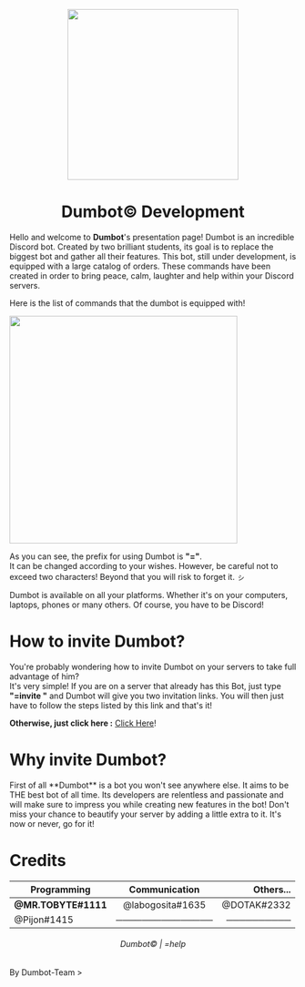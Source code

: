 <p align="center">
  <img width="300" src="https://cdn.discordapp.com/attachments/493337287338491915/788825810777145395/unknown_1.png">
  <h1 align="center">Dumbot© Development</h1>
</p>

Hello and welcome to **Dumbot**'s presentation page!
Dumbot is an incredible Discord bot. Created by two brilliant students, its goal is to replace the biggest bot and gather all their features. 
This bot, still under development, is equipped with a large catalog of orders. 
These commands have been created in order to bring peace, calm, laughter and help within your Discord servers.

Here is the list of commands that the dumbot is equipped with!
<p align="left">
  <img width="400" src="https://cdn.discordapp.com/attachments/780755544616861696/791777586388140052/unknown.png">
</p>

As you can see, the prefix for using Dumbot is __**"="**__.                                                                                                                  
It can be changed according to your wishes. However, be careful not to exceed two characters! Beyond that you will risk to forget it. ㇱ

Dumbot is available on all your platforms. Whether it's on your computers, laptops, phones or many others. Of course, you have to be Discord! 

<p align="center">
  <h1 align="left">How to invite Dumbot?</h1>
</p>

You're probably wondering how to invite Dumbot on your servers to take full advantage of him?                                                                                       
It's very simple! If you are on a server that already has this Bot, just type **"=invite "** and Dumbot will give you two invitation links.                                      You will then just have to follow the steps listed by this link and that's it!

**Otherwise, just click here :** [Click Here](https://discord.com/oauth2/authorize?client_id=786972690405523518&scope=bot&permissions=8200)!

<p align="center">
  <h1 align="left">Why invite Dumbot?</h1>
</p>
First of all **Dumbot** is a bot you won't see anywhere else. It aims to be THE best bot of all time.                                                                              Its developers are relentless and passionate and will make sure to impress you while creating new features in the bot! 
Don't miss your chance to beautify your server by adding a little extra to it. It's now or never, go for it!

<p align="center">
  <h1 align="left">Credits</h1>
</p>

| Programming   | Communication| Others...  |
| ------------- |:-------------:| -----:|
| **@MR.TOBYTE#1111**| @labogosita#1635 | @DOTAK#2332 |
|@Pijon#1415 |      ───────────────| ──────────   |

<p align="center">
  <h6 align="center">Dumbot© | =help</h6>
  <align="center">By Dumbot-Team >
</p>
